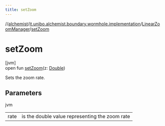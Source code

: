 ```yaml
---
title: setZoom
---
```

//[alchemist](../../../index.html)/[it.unibo.alchemist.boundary.wormhole.implementation](../index.html)/[LinearZoomManager](index.html)/[setZoom](set-zoom.html)



# setZoom



[jvm]\
open fun [setZoom](set-zoom.html)(z: [Double](https://kotlinlang.org/api/latest/jvm/stdlib/kotlin/-double/index.html))



Sets the zoom rate.



## Parameters


jvm

| | |
|---|---|
| rate | is the double value representing the zoom rate |




